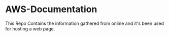 # AWS-Documentation
This Repo Contains the information gathered from online and it's been used for hosting a web page.
